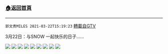 ﻿###  [:house:返回首頁](https://github.com/ourhimalayas/txt)
---

`郭文贵MILES 2021-03-22T15:19:23` [轉載自GTV](https://gtv.org/web/#/UserInfo/5e596957357cc612d35a8044)

3月22日：与SNOW 一起快乐的日子……

![](https://filegroup.gtv.org/cdn-cgi/image/width=600/https://filegroup.gtv.org/group7/web/20210322/15/19/0/8b314be6ff4d639de5a2ef084995673e.jpg)
![](https://filegroup.gtv.org/cdn-cgi/image/width=600/https://filegroup.gtv.org/group7/web/20210322/15/19/0/bb3ab987b7ac0bd254883ec61d28d431.jpg)
![](https://filegroup.gtv.org/cdn-cgi/image/width=600/https://filegroup.gtv.org/group7/web/20210322/15/19/0/f2dca861f330478e9c08eb84d973ad55.jpg)
![](https://filegroup.gtv.org/cdn-cgi/image/width=600/https://filegroup.gtv.org/group7/web/20210322/15/19/0/96cb4a701f6964b5a1312fb06f017265.jpg)
![](https://filegroup.gtv.org/cdn-cgi/image/width=600/https://filegroup.gtv.org/group7/web/20210322/15/19/0/4978d88dfd788c731d8605d7af777b45.jpg)
![](https://filegroup.gtv.org/cdn-cgi/image/width=600/https://filegroup.gtv.org/group7/web/20210322/15/19/0/258d3b3bb57ebc62a45cfa4582d9bca3.jpg)
![](https://filegroup.gtv.org/cdn-cgi/image/width=600/https://filegroup.gtv.org/group7/web/20210322/15/19/0/165a2a15b57491bcfbce1555f134cc69.jpg)
![](https://filegroup.gtv.org/cdn-cgi/image/width=600/https://filegroup.gtv.org/group7/web/20210322/15/19/0/a1eaf931ceabd0993e22a13a6a383824.jpg)
![](https://filegroup.gtv.org/cdn-cgi/image/width=600/https://filegroup.gtv.org/group7/web/20210322/15/19/0/baa04fb07e3f2fd771dbde8178118dc2.jpg)
